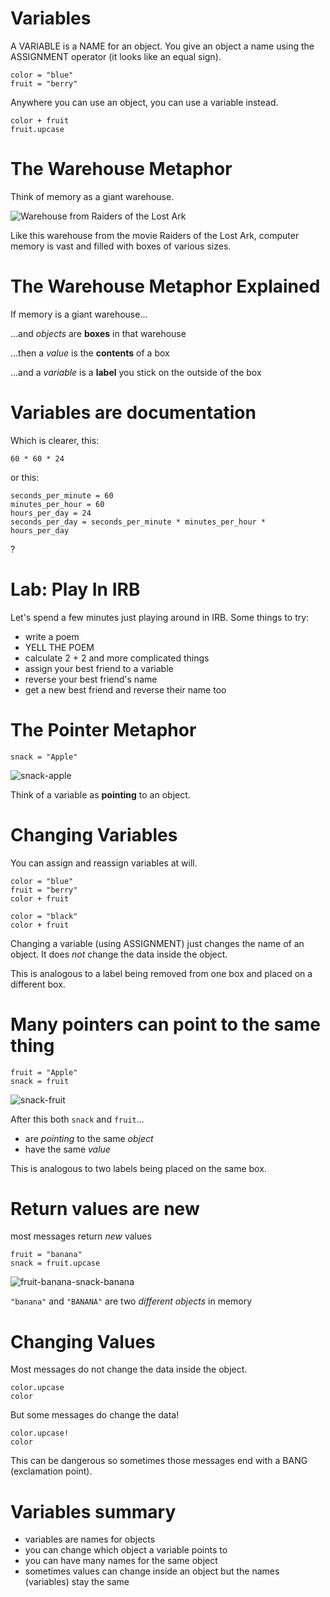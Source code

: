 # Variables

A VARIABLE is a NAME for an object. You give an object a name using the ASSIGNMENT operator (it looks like an equal sign).

    color = "blue"
    fruit = "berry"

Anywhere you can use an object, you can use a variable instead.

    color + fruit
    fruit.upcase

# The Warehouse Metaphor

Think of memory as a giant warehouse.

![Warehouse from Raiders of the Lost Ark](/images/warehouse.jpg)

Like this warehouse from the movie Raiders of the Lost Ark, 
computer memory is vast and filled with boxes of various sizes.

# The Warehouse Metaphor Explained

If memory is a giant warehouse...

...and *objects* are **boxes** in that warehouse

...then a *value* is the **contents** of a box

...and a *variable* is a **label** you stick on the outside of the box

# Variables are documentation

Which is clearer, this:

    60 * 60 * 24

or this:

    seconds_per_minute = 60
    minutes_per_hour = 60
    hours_per_day = 24
    seconds_per_day = seconds_per_minute * minutes_per_hour * hours_per_day

?

# Lab: Play In IRB

Let's spend a few minutes just playing around in IRB. Some things to try:

* write a poem
* YELL THE POEM
* calculate 2 + 2 and more complicated things
* assign your best friend to a variable
* reverse your best friend's name
* get a new best friend and reverse their name too

# The Pointer Metaphor

    snack = "Apple"

![snack-apple](/images/snack-apple.svg)

Think of a variable as **pointing** to an object.

# Changing Variables

You can assign and reassign variables at will.

    color = "blue"
    fruit = "berry"
    color + fruit
    
    color = "black"
    color + fruit
    
Changing a variable (using ASSIGNMENT) just changes the name of an object. It does *not* change the data inside the object.

This is analogous to a label being removed from one box and placed on a different box.

# Many pointers can point to the same thing

    fruit = "Apple"
    snack = fruit

![snack-fruit](/images/snack-fruit.svg)

After this both `snack` and `fruit`...

  * are *pointing* to the same *object*
  * have the same *value*

This is analogous to two labels being placed on the same box.

# Return values are new

most messages return *new* values

    fruit = "banana"
    snack = fruit.upcase

![fruit-banana-snack-banana](/images/fruit-banana-snack-banana.svg)

`"banana"` and `"BANANA"` are two *different objects* in memory

# Changing Values

Most messages do not change the data inside the object.

    color.upcase
    color

But some messages do change the data!
    
    color.upcase!
    color

This can be dangerous so sometimes those messages end with a BANG (exclamation point).

# Variables summary

* variables are names for objects
* you can change which object a variable points to
* you can have many names for the same object
* sometimes values can change inside an object but the names (variables) stay the same

